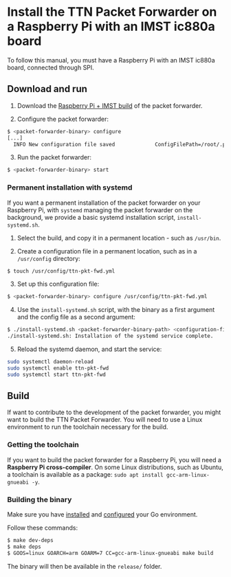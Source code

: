 # Install the TTN Packet Forwarder on a Raspberry Pi with an IMST ic880a board

To follow this manual, you must have a Raspberry Pi with an IMST ic880a board, connected through SPI.

## Download and run

1. Download the [Raspberry Pi + IMST build](https://ttnreleases.blob.core.windows.net/packet-forwarder/master/imst-rpi-pktfwd.tar.gz) of the packet forwarder.

2. Configure the packet forwarder:

```bash
$ <packet-forwarder-binary> configure
[...]
  INFO New configuration file saved             ConfigFilePath=/root/.pktfwd.yml
```

3. Run the packet forwarder:

```bash
$ <packet-forwarder-binary> start
```

### Permanent installation with systemd

If you want a permanent installation of the packet forwarder on your Raspberry Pi, with `systemd` managing the packet forwarder on the background, we provide a basic systemd installation script, `install-systemd.sh`.

1. Select the build, and copy it in a permanent location - such as `/usr/bin`.

2. Create a configuration file in a permanent location, such as in a `/usr/config` directory:

```bash
$ touch /usr/config/ttn-pkt-fwd.yml
```

3. Set up this configuration file:

```bash
$ <packet-forwarder-binary> configure /usr/config/ttn-pkt-fwd.yml
```

4. Use the `install-systemd.sh` script, with the binary as a first argument and the config file as a second argument:

```bash
$ ./install-systemd.sh <packet-forwarder-binary-path> <configuration-file-path>
./install-systemd.sh: Installation of the systemd service complete.
```

5. Reload the systemd daemon, and start the service:

```bash
sudo systemctl daemon-reload
sudo systemctl enable ttn-pkt-fwd
sudo systemctl start ttn-pkt-fwd
```

## <a name="build"></a>Build

If want to contribute to the development of the packet forwarder, you might want to build the TTN Packet Forwarder. You will need to use a Linux environment to run the toolchain necessary for the build.

### Getting the toolchain

If you want to build the packet forwarder for a Raspberry Pi, you will need a **Raspberry Pi cross-compiler**. On some Linux distributions, such as Ubuntu, a toolchain is available as a package: `sudo apt install gcc-arm-linux-gnueabi -y`.

### Building the binary

Make sure you have [installed](https://golang.org/dl/) and [configured](https://golang.org/doc/code.html#GOPATH) your Go environment.

Follow these commands:

```bash
$ make dev-deps
$ make deps
$ GOOS=linux GOARCH=arm GOARM=7 CC=gcc-arm-linux-gnueabi make build
```

The binary will then be available in the `release/` folder.
